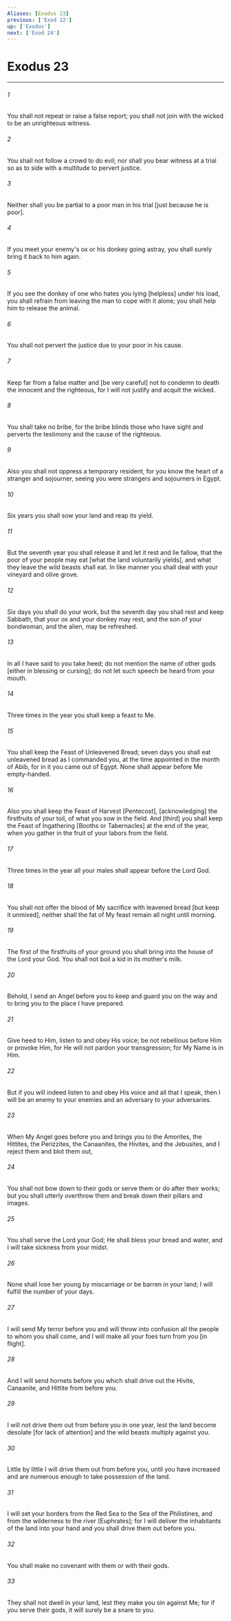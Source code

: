 ```yaml
---
Aliases: [Exodus 23]
previous: ['Exod 22']
up: ['Exodus']
next: ['Exod 24']
---
```

# Exodus 23

***

###### 1 

You shall not repeat or raise a false report; you shall not join with the wicked to be an unrighteous witness. 

###### 2 

You shall not follow a crowd to do evil; nor shall you bear witness at a trial so as to side with a multitude to pervert justice. 

###### 3 

Neither shall you be partial to a poor man in his trial [just because he is poor]. 

###### 4 

If you meet your enemy's ox or his donkey going astray, you shall surely bring it back to him again. 

###### 5 

If you see the donkey of one who hates you lying [helpless] under his load, you shall refrain from leaving the man to cope with it alone; you shall help him to release the animal. 

###### 6 

You shall not pervert the justice due to your poor in his cause. 

###### 7 

Keep far from a false matter and [be very careful] not to condemn to death the innocent and the righteous, for I will not justify and acquit the wicked. 

###### 8 

You shall take no bribe, for the bribe blinds those who have sight and perverts the testimony and the cause of the righteous. 

###### 9 

Also you shall not oppress a temporary resident, for you know the heart of a stranger and sojourner, seeing you were strangers and sojourners in Egypt. 

###### 10 

Six years you shall sow your land and reap its yield. 

###### 11 

But the seventh year you shall release it and let it rest and lie fallow, that the poor of your people may eat [what the land voluntarily yields], and what they leave the wild beasts shall eat. In like manner you shall deal with your vineyard and olive grove. 

###### 12 

Six days you shall do your work, but the seventh day you shall rest and keep Sabbath, that your ox and your donkey may rest, and the son of your bondwoman, and the alien, may be refreshed. 

###### 13 

In all I have said to you take heed; do not mention the name of other gods [either in blessing or cursing]; do not let such speech be heard from your mouth. 

###### 14 

Three times in the year you shall keep a feast to Me. 

###### 15 

You shall keep the Feast of Unleavened Bread; seven days you shall eat unleavened bread as I commanded you, at the time appointed in the month of Abib, for in it you came out of Egypt. None shall appear before Me empty-handed. 

###### 16 

Also you shall keep the Feast of Harvest [Pentecost], [acknowledging] the firstfruits of your toil, of what you sow in the field. And [third] you shall keep the Feast of Ingathering [Booths or Tabernacles] at the end of the year, when you gather in the fruit of your labors from the field. 

###### 17 

Three times in the year all your males shall appear before the Lord God. 

###### 18 

You shall not offer the blood of My sacrifice with leavened bread [but keep it unmixed], neither shall the fat of My feast remain all night until morning. 

###### 19 

The first of the firstfruits of your ground you shall bring into the house of the Lord your God. You shall not boil a kid in its mother's milk. 

###### 20 

Behold, I send an Angel before you to keep and guard you on the way and to bring you to the place I have prepared. 

###### 21 

Give heed to Him, listen to and obey His voice; be not rebellious before Him or provoke Him, for He will not pardon your transgression; for My Name is in Him. 

###### 22 

But if you will indeed listen to and obey His voice and all that I speak, then I will be an enemy to your enemies and an adversary to your adversaries. 

###### 23 

When My Angel goes before you and brings you to the Amorites, the Hittites, the Perizzites, the Canaanites, the Hivites, and the Jebusites, and I reject them and blot them out, 

###### 24 

You shall not bow down to their gods or serve them or do after their works; but you shall utterly overthrow them and break down their pillars and images. 

###### 25 

You shall serve the Lord your God; He shall bless your bread and water, and I will take sickness from your midst. 

###### 26 

None shall lose her young by miscarriage or be barren in your land; I will fulfill the number of your days. 

###### 27 

I will send My terror before you and will throw into confusion all the people to whom you shall come, and I will make all your foes turn from you [in flight]. 

###### 28 

And I will send hornets before you which shall drive out the Hivite, Canaanite, and Hittite from before you. 

###### 29 

I will not drive them out from before you in one year, lest the land become desolate [for lack of attention] and the wild beasts multiply against you. 

###### 30 

Little by little I will drive them out from before you, until you have increased and are numerous enough to take possession of the land. 

###### 31 

I will set your borders from the Red Sea to the Sea of the Philistines, and from the wilderness to the river [Euphrates]; for I will deliver the inhabitants of the land into your hand and you shall drive them out before you. 

###### 32 

You shall make no covenant with them or with their gods. 

###### 33 

They shall not dwell in your land, lest they make you sin against Me; for if you serve their gods, it will surely be a snare to you.
